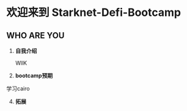 # 欢迎来到 Starknet-Defi-Bootcamp
## WHO ARE YOU
1. **自我介绍**
   
   WllK
    
   
3. **bootcamp预期**   
   
  学习cairo
   
4. **拓展**
   
   
